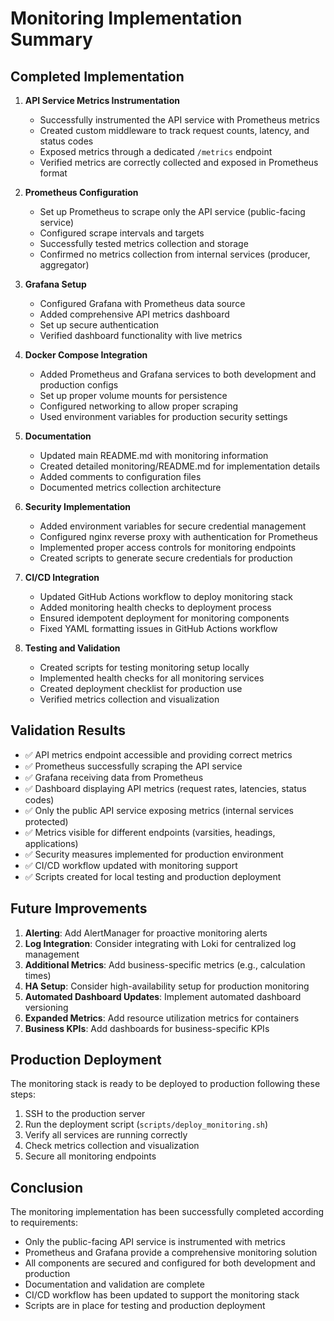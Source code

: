 # Monitoring Implementation Summary

## Completed Implementation

1. **API Service Metrics Instrumentation**
   - Successfully instrumented the API service with Prometheus metrics
   - Created custom middleware to track request counts, latency, and status codes
   - Exposed metrics through a dedicated `/metrics` endpoint
   - Verified metrics are correctly collected and exposed in Prometheus format

2. **Prometheus Configuration**
   - Set up Prometheus to scrape only the API service (public-facing service)
   - Configured scrape intervals and targets
   - Successfully tested metrics collection and storage
   - Confirmed no metrics collection from internal services (producer, aggregator)

3. **Grafana Setup**
   - Configured Grafana with Prometheus data source
   - Added comprehensive API metrics dashboard
   - Set up secure authentication
   - Verified dashboard functionality with live metrics

4. **Docker Compose Integration**
   - Added Prometheus and Grafana services to both development and production configs
   - Set up proper volume mounts for persistence
   - Configured networking to allow proper scraping
   - Used environment variables for production security settings

5. **Documentation**
   - Updated main README.md with monitoring information
   - Created detailed monitoring/README.md for implementation details
   - Added comments to configuration files
   - Documented metrics collection architecture

6. **Security Implementation**
   - Added environment variables for secure credential management
   - Configured nginx reverse proxy with authentication for Prometheus
   - Implemented proper access controls for monitoring endpoints
   - Created scripts to generate secure credentials for production

7. **CI/CD Integration**
   - Updated GitHub Actions workflow to deploy monitoring stack
   - Added monitoring health checks to deployment process
   - Ensured idempotent deployment for monitoring components
   - Fixed YAML formatting issues in GitHub Actions workflow

8. **Testing and Validation**
   - Created scripts for testing monitoring setup locally
   - Implemented health checks for all monitoring services
   - Created deployment checklist for production use
   - Verified metrics collection and visualization

## Validation Results

- ✅ API metrics endpoint accessible and providing correct metrics
- ✅ Prometheus successfully scraping the API service
- ✅ Grafana receiving data from Prometheus
- ✅ Dashboard displaying API metrics (request rates, latencies, status codes)
- ✅ Only the public API service exposing metrics (internal services protected)
- ✅ Metrics visible for different endpoints (varsities, headings, applications)
- ✅ Security measures implemented for production environment
- ✅ CI/CD workflow updated with monitoring support
- ✅ Scripts created for local testing and production deployment

## Future Improvements

1. **Alerting**: Add AlertManager for proactive monitoring alerts
2. **Log Integration**: Consider integrating with Loki for centralized log management
3. **Additional Metrics**: Add business-specific metrics (e.g., calculation times)
4. **HA Setup**: Consider high-availability setup for production monitoring
5. **Automated Dashboard Updates**: Implement automated dashboard versioning
6. **Expanded Metrics**: Add resource utilization metrics for containers
7. **Business KPIs**: Add dashboards for business-specific KPIs

## Production Deployment

The monitoring stack is ready to be deployed to production following these steps:

1. SSH to the production server
2. Run the deployment script (`scripts/deploy_monitoring.sh`)
3. Verify all services are running correctly
4. Check metrics collection and visualization
5. Secure all monitoring endpoints

## Conclusion

The monitoring implementation has been successfully completed according to requirements:
- Only the public-facing API service is instrumented with metrics
- Prometheus and Grafana provide a comprehensive monitoring solution
- All components are secured and configured for both development and production
- Documentation and validation are complete
- CI/CD workflow has been updated to support the monitoring stack
- Scripts are in place for testing and production deployment
